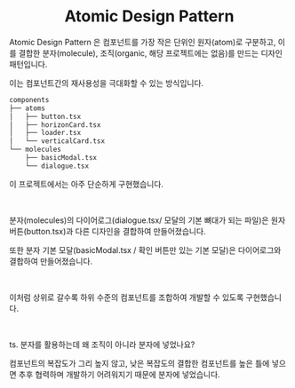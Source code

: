 <h1 align='center'>Atomic Design Pattern</h1>
<p>Atomic Design Pattern 은 컴포넌트를 가장 작은 단위인 원자(atom)로 구분하고, 이를 결합한 분자(molecule), 조직(organic, 해당 프로젝트에는 없음)를 만드는 디자인 패턴입니다.</p>
<p>이는 컴포넌트간의 재사용성을 극대화할 수 있는 방식입니다.</p>

```bash
components
├── atoms
│   ├── button.tsx
│   ├── horizonCard.tsx
│   ├── loader.tsx
│   └── verticalCard.tsx
└── molecules
    ├── basicModal.tsx
    └── dialogue.tsx
```

<p>이 프로젝트에서는 아주 단순하게 구현했습니다.</p>
</br>

<p>분자(molecules)의 다이어로그(dialogue.tsx/ 모달의 기본 뼈대가 되는 파일)은 원자 버튼(button.tsx)과 다른 디자인을 결합하여 만들어졌습니다.</p>
<p>또한 분자 기본 모달(basicModal.tsx / 확인 버튼만 있는 기본 모달)은 다이어로그와 결합하여 만들어졌습니다.</p>
</br>
<p>이처럼 상위로 갈수록 하위 수준의 컴포넌트를 조합하여 개발할 수 있도록 구현했습니다.</p>

</br>
<p>ts. 분자를 활용하는데 왜 조직이 아니라 분자에 넣었나요?</p>
<p>컴포넌트의 복잡도가 그리 높지 않고, 낮은 복잡도의 결합한 컴포넌트를 높은 틀에 넣으면 추후 협력하며 개발하기 어려워지기 때문에 분자에 넣었습니다.</p>


